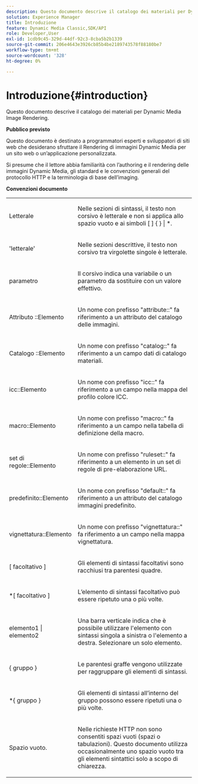 ```yaml
---
description: Questo documento descrive il catalogo dei materiali per Dynamic Media Image Rendering.
solution: Experience Manager
title: Introduzione
feature: Dynamic Media Classic,SDK/API
role: Developer,User
exl-id: 1cdb9c45-329d-44df-92c3-8cba5b2b1339
source-git-commit: 206e4643e3926cb85b4be2189743578f88180be7
workflow-type: tm+mt
source-wordcount: '328'
ht-degree: 0%

---
```


# Introduzione{#introduction}

Questo documento descrive il catalogo dei materiali per Dynamic Media Image Rendering.

**Pubblico previsto**

Questo documento è destinato a programmatori esperti e sviluppatori di siti web che desiderano sfruttare il Rendering di immagini Dynamic Media per un sito web o un’applicazione personalizzata.

Si presume che il lettore abbia familiarità con l’authoring e il rendering delle immagini Dynamic Media, gli standard e le convenzioni generali del protocollo HTTP e la terminologia di base dell’imaging.

**Convenzioni documento**

<table id="simpletable_E96BA470B3CE4266A9E6ED0440A56C40"> 
 <tr class="strow"> 
  <td class="stentry"> <p>Letterale </p> </td> 
  <td class="stentry"> <p>Nelle sezioni di sintassi, il testo non corsivo è letterale e non si applica allo spazio vuoto e ai simboli [ ] { } | *. </p> </td> 
 </tr> 
 <tr class="strow"> 
  <td class="stentry"> <p>'letterale' </p> </td> 
  <td class="stentry"> <p>Nelle sezioni descrittive, il testo non corsivo tra virgolette singole è letterale. </p> </td> 
 </tr> 
 <tr class="strow"> 
  <td class="stentry"> <p> <span class="varname"> parametro </span> </p> </td> 
  <td class="stentry"> <p>Il corsivo indica una variabile o un parametro da sostituire con un valore effettivo. </p> </td> 
 </tr> 
 <tr class="strow"> 
  <td class="stentry"> <p> Attributo <span class="codeph">::Elemento </span> </p> </td> 
  <td class="stentry"> <p>Un nome con prefisso "attribute::" fa riferimento a un attributo del catalogo delle immagini. </p> </td> 
 </tr> 
 <tr class="strow"> 
  <td class="stentry"> Catalogo <span class="codeph">::Elemento </span> </td> 
  <td class="stentry"> <p>Un nome con prefisso "catalog::" fa riferimento a un campo dati di catalogo materiali. </p> </td> 
 </tr> 
 <tr class="strow"> 
  <td class="stentry"> <p> <span class="codeph"> icc::Elemento </span> </p> </td> 
  <td class="stentry"> <p>Un nome con prefisso "icc::" fa riferimento a un campo nella mappa del profilo colore ICC. </p> </td> 
 </tr> 
 <tr class="strow"> 
  <td class="stentry"> <p> <span class="codeph"> macro::Elemento </span> </p> </td> 
  <td class="stentry"> <p>Un nome con prefisso "macro::" fa riferimento a un campo nella tabella di definizione della macro. </p> </td> 
 </tr> 
 <tr class="strow"> 
  <td class="stentry"> <p> <span class="codeph"> set di regole::Elemento </span> </p> </td> 
  <td class="stentry"> <p>Un nome con prefisso "ruleset::" fa riferimento a un elemento in un set di regole di pre-elaborazione URL. </p> </td> 
 </tr> 
 <tr class="strow"> 
  <td class="stentry"> <p> <span class="codeph"> predefinito::Elemento </span> </p> </td> 
  <td class="stentry"> <p>Un nome con prefisso "default::" fa riferimento a un attributo del catalogo immagini predefinito. </p> </td> 
 </tr> 
 <tr class="strow"> 
  <td class="stentry"> <p> <span class="codeph"> vignettatura::Elemento </span> </p> </td> 
  <td class="stentry"> <p>Un nome con prefisso "vignettatura::" fa riferimento a un campo nella mappa vignettatura. </p> </td> 
 </tr> 
 <tr class="strow"> 
  <td class="stentry"> <p>[ <span class="varname"> facoltativo </span> ] </p> </td> 
  <td class="stentry"> <p>Gli elementi di sintassi facoltativi sono racchiusi tra parentesi quadre. </p> </td> 
 </tr> 
 <tr class="strow"> 
  <td class="stentry"> <p>*[ <span class="varname"> facoltativo </span> ] </p> </td> 
  <td class="stentry"> <p>L’elemento di sintassi facoltativo può essere ripetuto una o più volte. </p> </td> 
 </tr> 
 <tr class="strow"> 
  <td class="stentry"> <p> <span class="varname"> elemento1 </span>| <span class="varname"> elemento2 </span> </p> </td> 
  <td class="stentry"> <p>Una barra verticale indica che è possibile utilizzare l'elemento con sintassi singola a sinistra o l'elemento a destra. Selezionare un solo elemento. </p> </td> 
 </tr> 
 <tr class="strow"> 
  <td class="stentry"> <p>{ <span class="varname"> gruppo </span> } </p> </td> 
  <td class="stentry"> <p>Le parentesi graffe vengono utilizzate per raggruppare gli elementi di sintassi. </p> </td> 
 </tr> 
 <tr class="strow"> 
  <td class="stentry"> <p>*{ <span class="varname"> gruppo </span> } </p> </td> 
  <td class="stentry"> <p>Gli elementi di sintassi all’interno del gruppo possono essere ripetuti una o più volte. </p> </td> 
 </tr> 
 <tr class="strow"> 
  <td class="stentry"> <p>Spazio vuoto. </p> </td> 
  <td class="stentry"> <p>Nelle richieste HTTP non sono consentiti spazi vuoti (spazi o tabulazioni). Questo documento utilizza occasionalmente uno spazio vuoto tra gli elementi sintattici solo a scopo di chiarezza. </p> </td> 
 </tr> 
</table>
